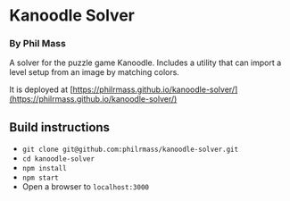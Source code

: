 # Kanoodle Solver
### By Phil Mass

A solver for the puzzle game Kanoodle. Includes a utility that can import a level setup from an image by matching colors.

It is deployed at [https://philrmass.github.io/kanoodle-solver/](https://philrmass.github.io/kanoodle-solver/)

## Build instructions
- `git clone git@github.com:philrmass/kanoodle-solver.git`
- `cd kanoodle-solver`
- `npm install`
- `npm start`
- Open a browser to `localhost:3000`
